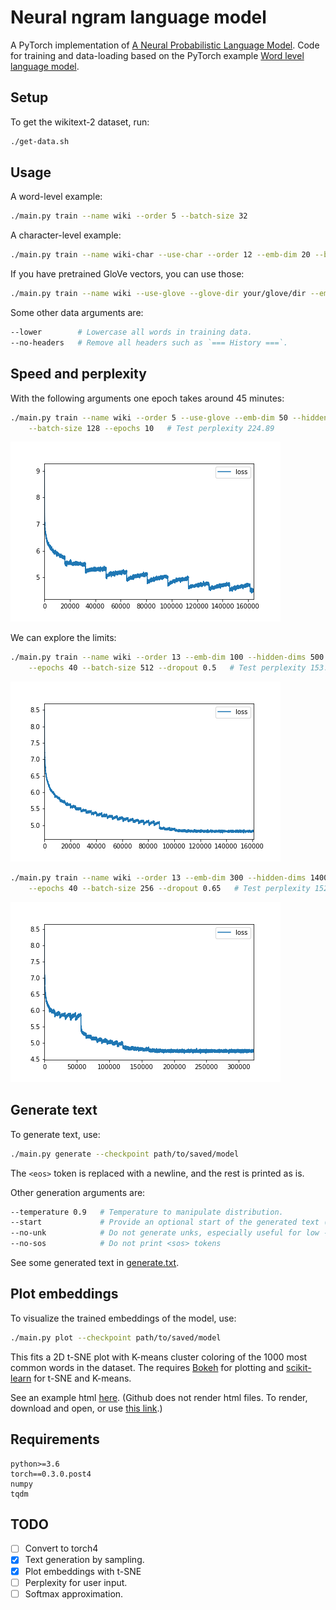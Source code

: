 # Neural ngram language model
A PyTorch implementation of [A Neural Probabilistic Language Model](http://www.jmlr.org/papers/volume3/bengio03a/bengio03a.pdf). Code for training and data-loading based on the PyTorch example [Word level language model](https://github.com/pytorch/examples/tree/master/word_language_model).

## Setup
To get the wikitext-2 dataset, run:
```bash
./get-data.sh
```

## Usage
A word-level example:
```bash
./main.py train --name wiki --order 5 --batch-size 32
```

A character-level example:
```bash
./main.py train --name wiki-char --use-char --order 12 --emb-dim 20 --batch-size 1024
```

If you have pretrained GloVe vectors, you can use those:
```bash
./main.py train --name wiki --use-glove --glove-dir your/glove/dir --emb-dim 50
```

Some other data arguments are:
```bash
--lower        # Lowercase all words in training data.
--no-headers   # Remove all headers such as `=== History ===`.
```

## Speed and perplexity
With the following arguments one epoch takes around 45 minutes:
```bash
./main.py train --name wiki --order 5 --use-glove --emb-dim 50 --hidden-dims 100 \
    --batch-size 128 --epochs 10   # Test perplexity 224.89
```
![loss](https://github.com/daandouwe/neural-ngram/blob/master/plots/losses-small-model.png)

We can explore the limits:
```bash
./main.py train --name wiki --order 13 --emb-dim 100 --hidden-dims 500 \
    --epochs 40 --batch-size 512 --dropout 0.5   # Test perplexity 153.12
```
![loss](https://github.com/daandouwe/neural-ngram/blob/master/plots/losses-medium-model.png)

```bash
./main.py train --name wiki --order 13 --emb-dim 300 --hidden-dims 1400 \
    --epochs 40 --batch-size 256 --dropout 0.65   # Test perplexity 152.64
```
![loss](https://github.com/daandouwe/neural-ngram/blob/master/plots/losses-big-model.png)


## Generate text
To generate text, use:
```bash
./main.py generate --checkpoint path/to/saved/model
```
The `<eos>` token is replaced with a newline, and the rest is printed as is.

Other generation arguments are:
```bash
--temperature 0.9   # Temperature to manipulate distribution.
--start             # Provide an optional start of the generated text (can be longer than order)
--no-unk            # Do not generate unks, especially useful for low --temperature.
--no-sos            # Do not print <sos> tokens
```

See some generated text in [generate.txt](https://github.com/daandouwe/neural-ngram/blob/master/generated.txt).

## Plot embeddings
To visualize the trained embeddings of the model, use:
```bash
./main.py plot --checkpoint path/to/saved/model
```
This fits a 2D t-SNE plot with K-means cluster coloring of the 1000 most common words in the dataset. The requires [Bokeh](https://bokeh.pydata.org/en/latest/) for plotting and [scikit-learn](http://scikit-learn.org/stable/index.html) for t-SNE and K-means.

See an example html [here](https://github.com/daandouwe/neural-ngram/blob/master/plots/wiki.tsne.html). (Github does not render html files. To render, download and open, or use [this link](http://htmlpreview.github.com/?https://github.com/daandouwe/neural-ngram/blob/master/plots/wiki.tsne.html).)

## Requirements
```
python>=3.6
torch==0.3.0.post4
numpy
tqdm
```

## TODO
- [ ] Convert to torch4
- [X] Text generation by sampling.
- [X] Plot embeddings with t-SNE
- [ ] Perplexity for user input.
- [ ] Softmax approximation.
